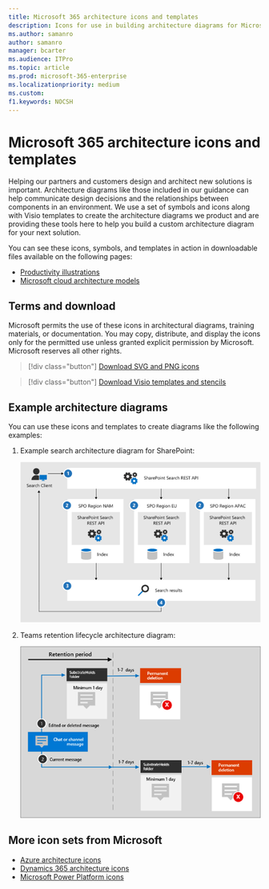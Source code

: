 ```yaml
---
title: Microsoft 365 architecture icons and templates
description: Icons for use in building architecture diagrams for Microsoft 365.
ms.author: samanro
author: samanro
manager: bcarter
ms.audience: ITPro
ms.topic: article
ms.prod: microsoft-365-enterprise
ms.localizationpriority: medium
ms.custom: 
f1.keywords: NOCSH
---
```


# Microsoft 365 architecture icons and templates

Helping our partners and customers design and architect new solutions is important. Architecture diagrams like those included in our guidance can help communicate design decisions and the relationships between components in an environment. We use a set of symbols and icons along with Visio templates to create the architecture diagrams we product and are providing these tools here to help you build a custom architecture diagram for your next solution.

You can see these icons, symbols, and templates in action in downloadable files available on the following pages:

- [Productivity illustrations](productivity-illustrations.md)
- [Microsoft cloud architecture models](cloud-architecture-models.md)

## Terms and download

Microsoft permits the use of these icons in architectural diagrams, training materials, or documentation. You may copy, distribute, and display the icons only for the permitted use unless granted explicit permission by Microsoft. Microsoft reserves all other rights.


 > [!div class="button"]
 > [Download SVG and PNG icons](https://go.microsoft.com/fwlink/?linkid=869455)

 > [!div class="button"]
 > [Download Visio templates and stencils](https://go.microsoft.com/fwlink/?linkid=2056186)

## Example architecture diagrams

You can use these icons and templates to create diagrams like the following examples:

1. Example search architecture diagram for SharePoint:

    ![Example search architecture for SharePoint.](../media/configure-search-for-multi-geo-image1-1.png)

2. Teams retention lifecycle architecture diagram:

    ![Teams retention lifecycle.](../media/TeamsRetentionLifecycle.png)

## More icon sets from Microsoft

- [Azure architecture icons](/azure/architecture/icons/)
- [Dynamics 365 architecture icons](/dynamics365/get-started/icons)
- [Microsoft Power Platform icons](/power-platform/guidance/icons)